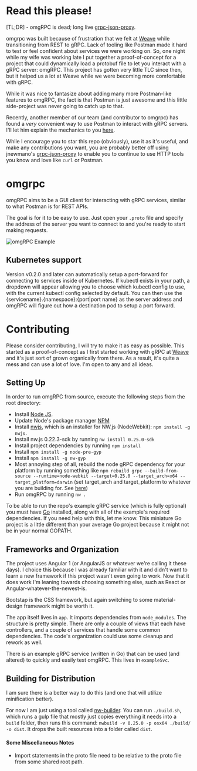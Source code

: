 # Read this please!

[TL;DR] - omgRPC is dead; long live [grpc-json-proxy](https://github.com/jnewmano/grpc-json-proxy).

omgrpc was built because of frustration that we felt at [Weave](https://www.getweave.com/) while transitioning from REST to gRPC. Lack of tooling like Postman made it hard to test or feel confident about services we were working on. So, one night while my wife was working late I put together a proof-of-concept for a project that could dynamically load a protobuf file to let you interact with a gRPC server: omgRPC. This project has gotten very little TLC since then, but it helped us a lot at Weave while we were becoming more comfortable with gRPC. 

While it was nice to fantasize about adding many more Postman-like features to omgRPC, the fact is that Postman is just awesome and this little side-project was never going to catch up to that. 

Recently, another member of our team (and contributor to omgrpc) has found a _very_ convenient way to use Postman to interact with gRPC servers. I'll let him explain the mechanics to you [here](https://medium.com/@jnewmano/grpc-postman-173b62a64341). 

While I encourage you to star this repo (obviously), use it as it's useful, and make any contributions you want, you are probably better off using jnewmano's [grpc-json-proxy](https://github.com/jnewmano/grpc-json-proxy) to enable you to continue to use HTTP tools you know and love like `curl` or Postman.

# omgrpc

omgRPC aims to be a GUI client for interacting with gRPC services, similar to what Postman is for REST APIs.

The goal is for it to be easy to use. Just open your `.proto` file and specify the address of the server you want to connect to and you're ready to start making requests.

![omgRPC Example](http://shldz.us/omgrpc/omgrpc.gif "omgRPC Example")

## Kubernetes support

Version v0.2.0 and later can automatically setup a port-forward for connecting to services inside of Kubernetes. If kubectl exists in your path, a dropdown will appear allowing you to choose which kubectl config to use, with the current kubectl config selected by default. You can then use the {servicename}.{namespace}:{port|port name} as the server address and omgRPC will figure out how a destination pod to setup a port forward.

# Contributing

Please consider contributing, I will try to make it as easy as possible. This started as a proof-of-concept as I first started working with gRPC at [Weave](https://getweave.com) and it's just sort of grown organically from there. As a result, it's quite a mess and can use a lot of love. I'm open to any and all ideas.

## Setting Up

In order to run omgRPC from source, execute the following steps from the root directory:

* Install [Node JS](https://nodejs.org/en/download/).
* Update Node's package manager [NPM](https://docs.npmjs.com/getting-started/installing-node)
* Install [nwjs](https://www.npmjs.com/package/nwjs), which is an installer for NW.js (NodeWebkit): `npm install -g nwjs`.
* Install nw.js 0.22.3-sdk by running `nw install 0.25.0-sdk`
* Install project dependencies by running `npm install`
* Install `npm install -g node-pre-gyp`
* Install `npm install -g nw-gyp`
* Most annoying step of all, rebuild the node gRPC dependency for your platform by running something like `npm rebuild grpc --build-from-source --runtime=node-webkit --target=0.25.0 --target_arch=x64 --target_platform=darwin` (set target\_arch and target\_platform to whatever you are building for. See [here](https://github.com/mapbox/node-pre-gyp))
* Run omgRPC by running `nw .`

To be able to run the repo's example gRPC service (which is fully optional) you must have [Go](https://golang.org/) installed, along with all of the example's required dependencies. If you need help with this, let me know. This miniature Go project is a little different than your average Go project because it might not be in your normal GOPATH.

## Frameworks and Organization

The project uses Angular 1 (or AngularJS or whatever we're calling it these days). I choice this because I was already familiar with it and didn't want to learn a new framework if this project wasn't even going to work. Now that it does work I'm leaning towards choosing something else, such as React or Angular-whatever-the-newest-is.

Bootstap is the CSS framework, but again switching to some material-design framework might be worth it.

The app itself lives in `app`. It imports dependencies from `node_modules`. The structure is pretty simple. There are only a couple of views that each have controllers, and a couple of services that handle some common dependencies. The code's organization could use some cleanup and rework as well.

There is an example gRPC service (written in Go) that can be used (and altered) to quickly and easily test omgRPC. This lives in `exampleSvc`.

## Building for Distribution

I am sure there is a better way to do this (and one that will utilize minification better). 

For now I am just using a tool called [nw-builder](https://github.com/nwjs-community/nw-builder). You can run `./build.sh`, which runs a gulp file that mostly just copies everything it needs into a `build` folder, then runs this command: `nwbuild -v 0.25.0 -p osx64 ./build/ -o dist`. It drops the built resources into a folder called `dist`.

#### Some Miscellaneous Notes
* Import statements in the proto file need to be relative to the proto file from some shared root path.

